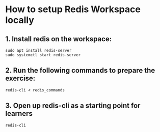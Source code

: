 # How to setup Redis Workspace locally

## 1. Install redis on the workspace:

```
sudo apt install redis-server
sudo systemctl start redis-server
```

## 2. Run the following commands to prepare the exercise:

```
redis-cli < redis_commands
```

## 3. Open up redis-cli as a starting point for learners

```
redis-cli
```